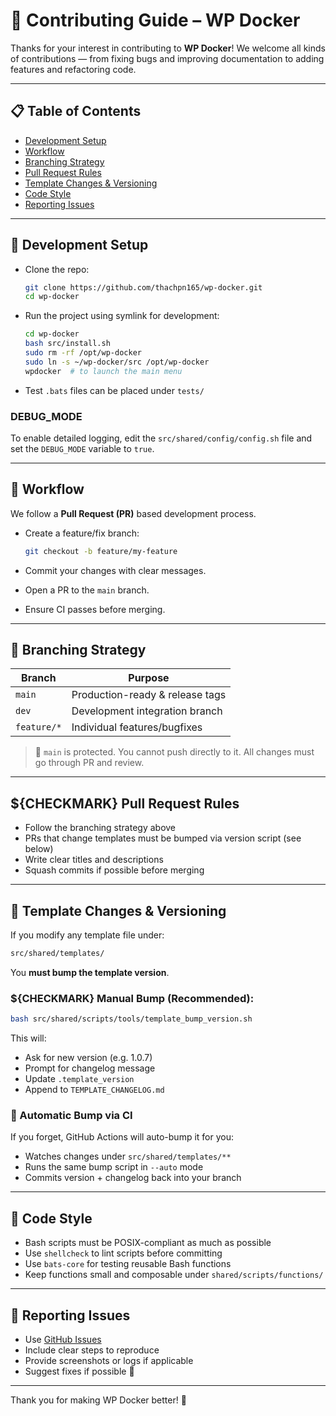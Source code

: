 # 🤝 Contributing Guide – WP Docker

Thanks for your interest in contributing to **WP Docker**! We welcome all kinds of contributions — from fixing bugs and improving documentation to adding features and refactoring code.

---

## 📋 Table of Contents

- [Development Setup](#development-setup)
- [Workflow](#workflow)
- [Branching Strategy](#branching-strategy)
- [Pull Request Rules](#pull-request-rules)
- [Template Changes & Versioning](#template-changes--versioning)
- [Code Style](#code-style)
- [Reporting Issues](#reporting-issues)

---

## 🧱 Development Setup

- Clone the repo:

  ```bash
  git clone https://github.com/thachpn165/wp-docker.git
  cd wp-docker
  ```

- Run the project using symlink for development:

  ```bash
  cd wp-docker
  bash src/install.sh
  sudo rm -rf /opt/wp-docker
  sudo ln -s ~/wp-docker/src /opt/wp-docker
  wpdocker  # to launch the main menu
  ```

- Test `.bats` files can be placed under `tests/`

### DEBUG_MODE

To enable detailed logging, edit the `src/shared/config/config.sh` file and set the `DEBUG_MODE` variable to `true`.

---

## 🔄 Workflow

We follow a **Pull Request (PR)** based development process.

- Create a feature/fix branch:

  ```bash
  git checkout -b feature/my-feature
  ```

- Commit your changes with clear messages.
- Open a PR to the `main` branch.
- Ensure CI passes before merging.

---

## 🌱 Branching Strategy

| Branch      | Purpose                         |
|-------------|----------------------------------|
| `main`      | Production-ready & release tags |
| `dev`       | Development integration branch  |
| `feature/*` | Individual features/bugfixes    |

> 🔐 `main` is protected. You cannot push directly to it.
> All changes must go through PR and review.

---

## ${CHECKMARK} Pull Request Rules

- Follow the branching strategy above
- PRs that change templates must be bumped via version script (see below)
- Write clear titles and descriptions
- Squash commits if possible before merging

---

## 🔧 Template Changes & Versioning

If you modify any template file under:

```bash
src/shared/templates/
```

You **must bump the template version**.

### ${CHECKMARK} Manual Bump (Recommended):

```bash
bash src/shared/scripts/tools/template_bump_version.sh
```

This will:

- Ask for new version (e.g. 1.0.7)
- Prompt for changelog message
- Update `.template_version`
- Append to `TEMPLATE_CHANGELOG.md`

### 🤖 Automatic Bump via CI

If you forget, GitHub Actions will auto-bump it for you:

- Watches changes under `src/shared/templates/**`
- Runs the same bump script in `--auto` mode
- Commits version + changelog back into your branch

---

## 🧼 Code Style

- Bash scripts must be POSIX-compliant as much as possible
- Use `shellcheck` to lint scripts before committing
- Use `bats-core` for testing reusable Bash functions
- Keep functions small and composable under `shared/scripts/functions/`

---

## 🐞 Reporting Issues

- Use [GitHub Issues](https://github.com/thachpn165/wp-docker/issues)
- Include clear steps to reproduce
- Provide screenshots or logs if applicable
- Suggest fixes if possible 🙌

---

Thank you for making WP Docker better! 🙏
